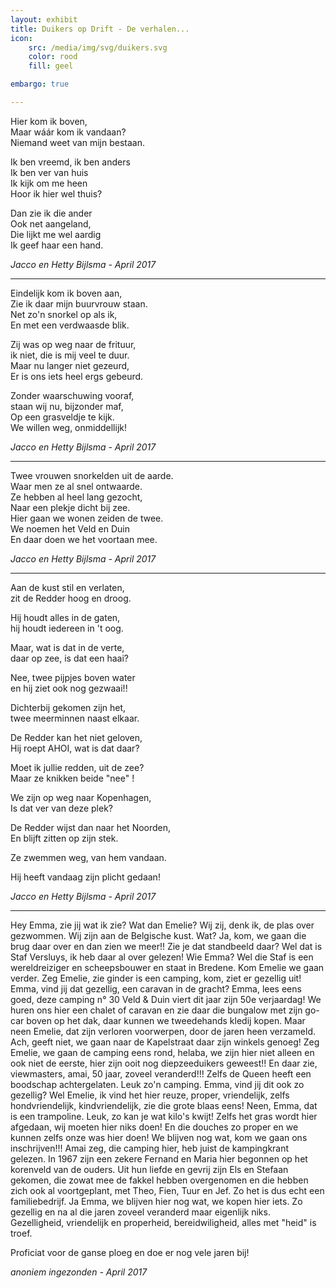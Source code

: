 ```yaml
---
layout: exhibit
title: Duikers op Drift - De verhalen...
icon: 
    src: /media/img/svg/duikers.svg
    color: rood
    fill: geel

embargo: true

---
```


Hier kom ik boven,  
Maar wáár kom ik vandaan?  
Niemand weet van mijn bestaan.  

Ik ben vreemd, ik ben anders  
Ik ben ver van huis  
Ik kijk om me heen  
Hoor ik hier wel thuis?  

Dan zie ik die ander  
Ook net aangeland,  
Die lijkt me wel aardig  
Ik geef haar een hand.  

*Jacco en Hetty Bijlsma - April 2017*

___

Eindelijk kom ik boven aan,  
Zie ik daar mijn buurvrouw staan.  
Net zo'n snorkel op als ik,  
En met een verdwaasde blik.  

Zij was op weg naar de frituur,   
ik niet, die is mij veel te duur.  
Maar nu langer niet gezeurd,  
Er is ons iets heel ergs gebeurd.  

Zonder waarschuwing vooraf,  
staan wij nu, bijzonder maf,  
Op een grasveldje te kijk.  
We willen weg, onmiddellijk!  

*Jacco en Hetty Bijlsma - April 2017*

___

Twee vrouwen snorkelden uit de aarde.  
Waar men ze al snel ontwaarde.  
Ze hebben al heel lang gezocht,  
Naar een plekje dicht bij zee.  
Hier gaan we wonen zeiden de twee.  
We noemen het Veld en Duin  
En daar doen we het voortaan mee.  

*Jacco en Hetty Bijlsma - April 2017*

___

Aan de kust stil en verlaten,  
zit de Redder hoog en droog.  

Hij houdt alles in de gaten,  
hij houdt iedereen in 't oog.  

Maar, wat is dat in de verte,  
daar op zee, is dat een haai?  

Nee, twee pijpjes boven water  
en hij ziet ook nog gezwaai!!  

Dichterbij gekomen zijn het,  
twee meerminnen naast elkaar.  

De Redder kan het niet geloven,  
Hij roept AHOI, wat is dat daar?  

Moet ik jullie redden, uit de zee?  
Maar ze knikken beide  "nee" !  

We zijn op weg naar Kopenhagen,  
Is dat ver van deze plek?  

De Redder wijst dan naar het Noorden,  
En blijft zitten op zijn stek.  

Ze zwemmen weg, van hem vandaan.  

Hij heeft vandaag zijn plicht gedaan!  


*Jacco en Hetty Bijlsma - April 2017*

___

Hey Emma, zie jij wat ik zie? Wat dan Emelie? Wij zij, denk ik, de plas over gezwommen. Wij zijn aan de Belgische kust. Wat? Ja, kom, we gaan die brug daar over en dan zien we meer!! Zie je dat standbeeld daar? Wel dat is Staf Versluys, ik heb daar al over gelezen! Wie Emma? Wel die Staf is een wereldreiziger en scheepsbouwer en staat in Bredene. Kom Emelie we gaan verder. Zeg Emelie, zie ginder is een camping, kom, ziet er gezellig uit! Emma, vind jij dat gezellig, een caravan in de gracht? Emma, lees eens goed, deze camping n° 30 Veld & Duin viert dit jaar zijn 50e verjaardag! We huren ons hier een chalet of caravan en zie daar die bungalow met zijn go-car boven op het dak, daar kunnen we tweedehands kledij kopen. Maar neen Emelie, dat zijn verloren voorwerpen, door de jaren heen verzameld. Ach, geeft niet, we gaan naar de Kapelstraat daar zijn winkels genoeg! Zeg Emelie, we gaan de camping eens rond, helaba, we zijn hier niet alleen en ook niet de eerste, hier zijn ooit nog diepzeeduikers geweest!! En daar zie, viewmasters, amai, 50 jaar, zoveel veranderd!!! Zelfs de Queen heeft een boodschap achtergelaten. Leuk zo'n camping. Emma, vind jij dit ook zo gezellig? Wel Emelie, ik vind het hier reuze, proper, vriendelijk, zelfs hondvriendelijk, kindvriendelijk, zie die grote blaas eens! Neen, Emma, dat is een trampoline. Leuk, zo kan je wat kilo's kwijt! Zelfs het gras wordt hier afgedaan, wij moeten hier niks doen! En die douches zo proper en we kunnen zelfs onze was hier doen! We blijven nog wat, kom we gaan ons inschrijven!!! Amai zeg, die camping hier, heb juist de kampingkrant gelezen. In 1967 zijn een zekere Fernand en Maria hier begonnen op het korenveld van de ouders. Uit hun liefde en gevrij zijn Els en Stefaan gekomen, die zowat mee de fakkel hebben overgenomen en die hebben zich ook al voortgeplant, met Theo, Fien, Tuur en Jef. Zo het is dus echt een familiebedrijf. Ja Emma, we blijven hier nog wat, we kopen hier iets. Zo gezellig en na al die jaren zoveel veranderd maar eigenlijk niks. Gezelligheid, vriendelijk en properheid, bereidwiligheid, alles met "heid" is troef.

Proficiat voor de ganse ploeg en doe er nog vele jaren bij! 

*anoniem ingezonden - April 2017*
